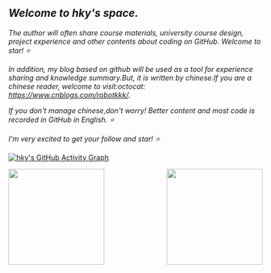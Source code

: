 ## *Welcome to hky's space.* 

*The author will often share course materials, university course design, project experience and other contents about coding on GitHub. Welcome to star! :star:*


*In addition, my blog based on github will be used as a tool for experience sharing and knowledge summary.But, it is written by chinese.If you are a chinese reader, welcome to visit:octocat: https://www.cnblogs.com/robotkkk/.*

*If you don't manage chinese,don't worry! Better content and most code is recorded in GitHub in English. :star:*

*I'm very excited to get your follow and star! :star:*



[![hky's GitHub Activity Graph](https://activity-graph.herokuapp.com/graph?username=robotkkk&theme=xcode)](https://github.com/robotkkk)

<img align="left" height="190" src="https://github-readme-stats.vercel.app/api?username=robotkkk&show_icons=true&icon_color=CE1D2D&text_color=718096&bg_color=ffffff&hide_title=false" />

<img align="right" height="190" src="https://github-readme-streak-stats.herokuapp.com/?user=robotkkk" />




